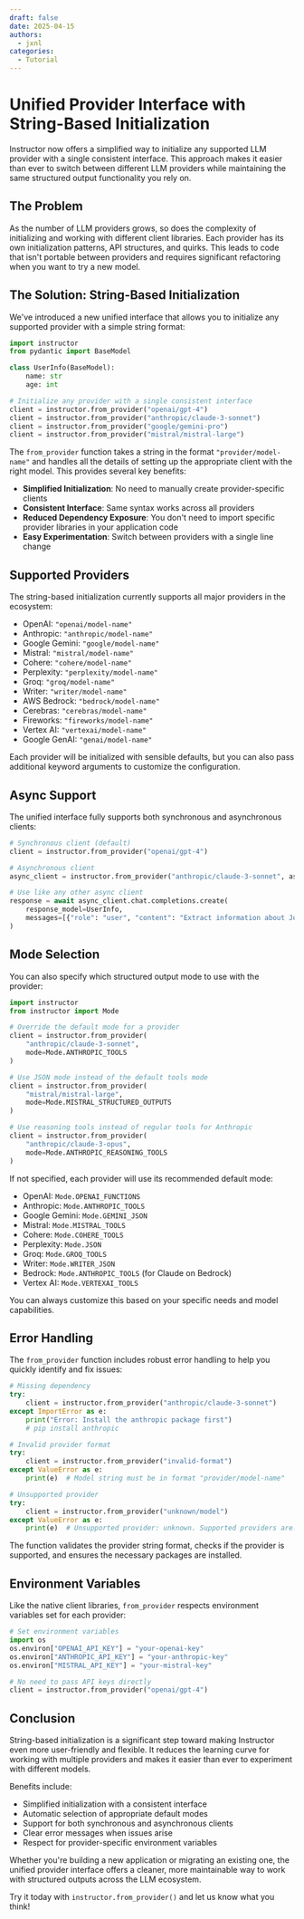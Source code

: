 ```yaml
---
draft: false
date: 2025-04-15
authors:
  - jxnl
categories:
  - Tutorial
---
```


# Unified Provider Interface with String-Based Initialization

Instructor now offers a simplified way to initialize any supported LLM provider with a single consistent interface. This approach makes it easier than ever to switch between different LLM providers while maintaining the same structured output functionality you rely on.

## The Problem

As the number of LLM providers grows, so does the complexity of initializing and working with different client libraries. Each provider has its own initialization patterns, API structures, and quirks. This leads to code that isn't portable between providers and requires significant refactoring when you want to try a new model.

## The Solution: String-Based Initialization

We've introduced a new unified interface that allows you to initialize any supported provider with a simple string format:

```python
import instructor
from pydantic import BaseModel

class UserInfo(BaseModel):
    name: str
    age: int

# Initialize any provider with a single consistent interface
client = instructor.from_provider("openai/gpt-4")
client = instructor.from_provider("anthropic/claude-3-sonnet")
client = instructor.from_provider("google/gemini-pro")
client = instructor.from_provider("mistral/mistral-large")
```

The `from_provider` function takes a string in the format `"provider/model-name"` and handles all the details of setting up the appropriate client with the right model. This provides several key benefits:

- **Simplified Initialization**: No need to manually create provider-specific clients
- **Consistent Interface**: Same syntax works across all providers
- **Reduced Dependency Exposure**: You don't need to import specific provider libraries in your application code
- **Easy Experimentation**: Switch between providers with a single line change

## Supported Providers

The string-based initialization currently supports all major providers in the ecosystem:

- OpenAI: `"openai/model-name"`
- Anthropic: `"anthropic/model-name"`
- Google Gemini: `"google/model-name"`
- Mistral: `"mistral/model-name"`
- Cohere: `"cohere/model-name"`
- Perplexity: `"perplexity/model-name"`
- Groq: `"groq/model-name"`
- Writer: `"writer/model-name"`
- AWS Bedrock: `"bedrock/model-name"`
- Cerebras: `"cerebras/model-name"`
- Fireworks: `"fireworks/model-name"`
- Vertex AI: `"vertexai/model-name"`
- Google GenAI: `"genai/model-name"`

Each provider will be initialized with sensible defaults, but you can also pass additional keyword arguments to customize the configuration.

## Async Support

The unified interface fully supports both synchronous and asynchronous clients:

```python
# Synchronous client (default)
client = instructor.from_provider("openai/gpt-4")

# Asynchronous client
async_client = instructor.from_provider("anthropic/claude-3-sonnet", async_client=True)

# Use like any other async client
response = await async_client.chat.completions.create(
    response_model=UserInfo,
    messages=[{"role": "user", "content": "Extract information about John who is 30 years old"}]
)
```

## Mode Selection

You can also specify which structured output mode to use with the provider:

```python
import instructor
from instructor import Mode

# Override the default mode for a provider
client = instructor.from_provider(
    "anthropic/claude-3-sonnet", 
    mode=Mode.ANTHROPIC_TOOLS
)

# Use JSON mode instead of the default tools mode
client = instructor.from_provider(
    "mistral/mistral-large", 
    mode=Mode.MISTRAL_STRUCTURED_OUTPUTS
)

# Use reasoning tools instead of regular tools for Anthropic
client = instructor.from_provider(
    "anthropic/claude-3-opus", 
    mode=Mode.ANTHROPIC_REASONING_TOOLS
)
```

If not specified, each provider will use its recommended default mode:

- OpenAI: `Mode.OPENAI_FUNCTIONS`
- Anthropic: `Mode.ANTHROPIC_TOOLS`
- Google Gemini: `Mode.GEMINI_JSON`
- Mistral: `Mode.MISTRAL_TOOLS`
- Cohere: `Mode.COHERE_TOOLS`
- Perplexity: `Mode.JSON`
- Groq: `Mode.GROQ_TOOLS`
- Writer: `Mode.WRITER_JSON`
- Bedrock: `Mode.ANTHROPIC_TOOLS` (for Claude on Bedrock)
- Vertex AI: `Mode.VERTEXAI_TOOLS`

You can always customize this based on your specific needs and model capabilities.

## Error Handling

The `from_provider` function includes robust error handling to help you quickly identify and fix issues:

```python
# Missing dependency
try:
    client = instructor.from_provider("anthropic/claude-3-sonnet")
except ImportError as e:
    print("Error: Install the anthropic package first")
    # pip install anthropic

# Invalid provider format
try:
    client = instructor.from_provider("invalid-format")
except ValueError as e:
    print(e)  # Model string must be in format "provider/model-name"

# Unsupported provider
try:
    client = instructor.from_provider("unknown/model")
except ValueError as e:
    print(e)  # Unsupported provider: unknown. Supported providers are: ...
```

The function validates the provider string format, checks if the provider is supported, and ensures the necessary packages are installed.

## Environment Variables

Like the native client libraries, `from_provider` respects environment variables set for each provider:

```python
# Set environment variables 
import os
os.environ["OPENAI_API_KEY"] = "your-openai-key"
os.environ["ANTHROPIC_API_KEY"] = "your-anthropic-key" 
os.environ["MISTRAL_API_KEY"] = "your-mistral-key"

# No need to pass API keys directly
client = instructor.from_provider("openai/gpt-4")
```

## Conclusion

String-based initialization is a significant step toward making Instructor even more user-friendly and flexible. It reduces the learning curve for working with multiple providers and makes it easier than ever to experiment with different models.

Benefits include:
- Simplified initialization with a consistent interface
- Automatic selection of appropriate default modes
- Support for both synchronous and asynchronous clients
- Clear error messages when issues arise
- Respect for provider-specific environment variables

Whether you're building a new application or migrating an existing one, the unified provider interface offers a cleaner, more maintainable way to work with structured outputs across the LLM ecosystem.

Try it today with `instructor.from_provider()` and let us know what you think!